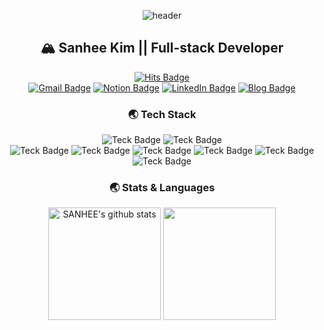 <div align="center">
  
![header](https://capsule-render.vercel.app/api?type=waving&color=gradient&height=210&section=header&text=Hi%20There👋&fontSize=70)
## 🏔️ Sanhee Kim || Full-stack Developer
[![Hits Badge](https://hits.seeyoufarm.com/api/count/incr/badge.svg?url=https%3A%2F%2Fgithub.com%2Fsanheekim&count_bg=%2379C83D&title_bg=%23555555&icon=&icon_color=%23E7E7E7&title=Today&edge_flat=false)](https://hits.seeyoufarm.com)
<br/>
[![Gmail Badge](https://img.shields.io/badge/Gmail-d14836?style=flat-square&logo=Gmail&logoColor=white&link=mailto:sanheekim526@gmail.com)](mailto:sanheekim526@gmail.com)
[![Notion Badge](http://img.shields.io/badge/Notion-000000?style=flat-square&logo=Notion&link=https://held-digestion-b05.notion.site/Sanhee-Kim-b16a5d9959f34ea9baa3ab5e0860db01)](https://held-digestion-b05.notion.site/Sanhee-Kim-b16a5d9959f34ea9baa3ab5e0860db01)
[![LinkedIn Badge](http://img.shields.io/badge/LinkedIn-0A66C2?style=flat-square&logo=LinkedIn&link=https://www.linkedin.com/in/sanhee-kim-870090182/)](https://www.linkedin.com/in/sanhee-kim-870090182/)
[![Blog Badge](http://img.shields.io/badge/GitBlog-gray?style=flat-square&logo=Velog&link=https://sanheekim.github.io/)](https://sanheekim.github.io/)

### 🌏 Tech Stack
![Teck Badge](https://img.shields.io/badge/CSS3-F43059?style=flat-square&logo=CSS3&logoColor=white)
![Teck Badge](https://img.shields.io/badge/HTML5-E34F26?style=flat-square&logo=HTML5&logoColor=white)
<br/>
![Teck Badge](https://img.shields.io/badge/Java-007396?style=flat-square&logo=Java&logoColor=white)
![Teck Badge](https://img.shields.io/badge/Javascript-F7DF1E?style=flat-square&logo=Javascript&logoColor=white)
![Teck Badge](https://img.shields.io/badge/D3-F9A03C?style=flat-square&logo=d3.js&logoColor=white)
![Teck Badge](https://img.shields.io/badge/JQuery-0769AD?style=flat-square&logo=JQuery&logoColor=white)
![Teck Badge](https://img.shields.io/badge/Python-3776AB?style=flat-square&logo=Python&logoColor=white)
<br/>
![Teck Badge](https://img.shields.io/badge/PostgreSQL-4169E1?style=flat-square&logo=PostgreSQL&logoColor=white)

### 🌏 Stats & Languages
<a href="https://github.com/sanheekim"><img align="center" style="height:180px" src="https://github-readme-stats.vercel.app/api?username=sanheekim&show_icons=true&include_all_commits=true&theme=graywhite&hide_border=true" alt="SANHEE's github stats" /></a>
<a href="https://github.com/sanheekim"><img align="center" style="height:180px" src="https://github-readme-stats.vercel.app/api/top-langs/?username=sanheekim&layout=compact&theme=graywhite&hide_border=true" /></a> 
  
</div>
